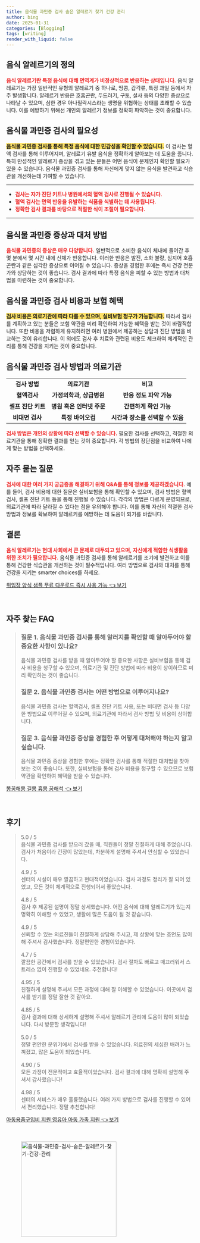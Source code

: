 ```yaml
---
title: 음식물 과민증 검사 숨은 알레르기 찾기 건강 관리
author: bing
date: 2025-01-31
categories: [Blogging]
tags: [writing]
render_with_liquid: false
---
```



<h2 id='음식알레르기정의'>음식 알레르기의 정의</h2>

<p><b><span style="color: #ee2323;">음식 알레르기란 특정 음식에 대해 면역계가 비정상적으로 반응하는 상태입니다.</span></b> 음식 알레르기는 가장 일반적인 유형의 알레르기 중 하나로, 땅콩, 갑각류, 특정 과일 등에서 자주 발생합니다. 알레르기 반응은 호흡곤란, 두드러기, 구토, 설사 등의 다양한 증상으로 나타날 수 있으며, 심한 경우 아나필락시스라는 생명을 위협하는 상태를 초래할 수 있습니다. 이를 예방하기 위해선 개인의 알레르기 정보를 정확히 파악하는 것이 중요합니다.</p>

<h2 id='음식물과민증검사필요성'>음식물 과민증 검사의 필요성</h2>

<p><b><span style="background-color: #ffe066;">음식물 과민증 검사를 통해 특정 음식에 대한 민감성을 확인할 수 있습니다.</span></b> 이 검사는 혈액 검사를 통해 이루어지며, 알레르기 유발 음식을 정확하게 알아보는 데 도움을 줍니다. 특히 만성적인 알레르기 증상을 겪고 있는 분들은 어떤 음식이 문제인지 확인할 필요가 있을 수 있습니다. 음식물 과민증 검사를 통해 자신에게 맞지 않는 음식을 발견하고 식습관을 개선하는데 기여할 수 있습니다.</p>

<hr />

<ul>
    <li><b><span style="color: #ee2323;">검사는 자가 진단 키트나 병원에서의 혈액 검사로 진행될 수 있습니다.</span></b></li>
    <li><b><span style="color: #ee2323;">혈액 검사는 면역 반응을 유발하는 식품을 식별하는 데 사용됩니다.</span></b></li>
    <li><b><span style="color: #ee2323;">정확한 검사 결과를 바탕으로 적절한 식이 조절이 필요합니다.</span></b></li>
</ul>

<hr />

<h2 id='증상과대처방법'>음식물 과민증 증상과 대처 방법</h2>

<p><b><span style="color: #ee2323;">음식물 과민증의 증상은 매우 다양합니다.</span></b> 일반적으로 소비한 음식이 체내에 들어간 후 몇 분에서 몇 시간 내에 신체가 반응합니다. 이러한 반응은 발진, 소화 불량, 심지어 호흡 곤란과 같은 심각한 증상으로 이어질 수 있습니다. 증상을 경험한 후에는 즉시 건강 전문가와 상담하는 것이 좋습니다. 검사 결과에 따라 특정 음식을 피할 수 있는 방법과 대처법을 마련하는 것이 중요합니다.</p>

<h2 id='검사비용과보험혜택'>음식물 과민증 검사 비용과 보험 혜택</h2>

<p><b><span style="background-color: #ffe066;">검사 비용은 의료기관에 따라 다를 수 있으며, 실비보험 청구가 가능합니다.</span></b> 따라서 검사를 계획하고 있는 분들은 보험 약관을 미리 확인하여 가능한 혜택을 받는 것이 바람직합니다. 또한 비용을 저렴하게 유지하려면 여러 병원에서 제공하는 상담과 진단 방법을 비교하는 것이 유리합니다. 이 외에도 검사 후 치료와 관련된 비용도 체크하여 체계적인 관리를 통해 건강을 지키는 것이 중요합니다.</p>

<h2 id='검사방법및의료기관'>음식물 과민증 검사 방법과 의료기관</h2>

<table>
    <tr>
        <td style="text-align: center; height: 17px;"><b>검사 방법</b></td>
        <td style="text-align: center; height: 17px;"><b>의료기관</b></td>
        <td style="text-align: center; height: 17px;"><b>비고</b></td>
    </tr>
    <tr>
        <td style="text-align: center; height: 17px;"><b>혈액검사</b></td>
        <td style="text-align: center; height: 17px;"><b>가정의학과, 상급병원</b></td>
        <td style="text-align: center; height: 17px;"><b>반응 정도 파악 가능</b></td>
    </tr>
    <tr>
        <td style="text-align: center; height: 17px;"><b>셀프 진단 키트</b></td>
        <td style="text-align: center; height: 17px;"><b>병원 혹은 인터넷 주문</b></td>
        <td style="text-align: center; height: 17px;"><b>간편하게 확인 가능</b></td>
    </tr>
    <tr>
        <td style="text-align: center; height: 17px;"><b>비대면 검사</b></td>
        <td style="text-align: center; height: 17px;"><b>특정 바이오컴</b></td>
        <td style="text-align: center; height: 17px;"><b>시간과 장소를 선택할 수 있음</b></td>
    </tr>
</table>

<p><b><span style="color: #ee2323;">검사 방법은 개인의 상황에 따라 선택할 수 있습니다.</span></b> 필요한 검사를 선택하고, 적절한 의료기관을 통해 정확한 결과를 얻는 것이 중요합니다. 각 방법의 장단점을 비교하여 나에게 맞는 방법을 선택하세요.</p>

<h2 id='자주묻는질문'>자주 묻는 질문</h2>

<p><b><span style="color: #ee2323;">검사에 대한 여러 가지 궁금증을 해결하기 위해 Q&A를 통해 정보를 제공하겠습니다.</span></b> 예를 들어, 검사 비용에 대한 질문은 실비보험을 통해 확인할 수 있으며, 검사 방법은 혈액 검사, 셀프 진단 키트 등을 통해 진행될 수 있습니다. 각각의 방법은 다르게 운영되므로, 의료기관에 따라 달라질 수 있다는 점을 유의해야 합니다. 이를 통해 자신의 적절한 검사 방법과 정보를 확보하여 알레르키를 예방하는 데 도움이 되기를 바랍니다.</p>

<h2 id='결론'>결론</h2>

<p><b><span style="color: #ee2323;">음식 알레르기는 현대 사회에서 큰 문제로 대두되고 있으며, 자신에게 적합한 식생활을 위한 조치가 필요합니다.</span></b> 음식물 과민증 검사를 통해 알레르기를 조기에 발견하고 이를 통해 건강한 식습관을 개선하는 것이 필수적입니다. 여러 방법으로 검사와 대처를 통해 건강을 지키는 smarter choices를 하세요. </p>


<p><a class="click-button" title="위임장 양식 샘플 무료 다운로드 즉시 사용 가능" href="https://24nara.github.io/posts/%EC%9C%84%EC%9E%84%EC%9E%A5-%EC%96%91%EC%8B%9D-%EC%83%98%ED%94%8C-%EB%AC%B4%EB%A3%8C-%EB%8B%A4%EC%9A%B4%EB%A1%9C%EB%93%9C-%EC%A6%89%EC%8B%9C-%EC%82%AC%EC%9A%A9-%EA%B0%80%EB%8A%A5/" rel="dofollow">위임장 양식 샘플 무료 다운로드 즉시 사용 가능 👈 보기</a></p><br>
<h2 id='자주_찾는_FAQ'>자주 찾는 FAQ</h2>
<div itemscope="" itemtype="https://schema.org/FAQPage"> 
<blockquote> 
<div itemscope="" itemprop="mainEntity" itemtype="https://schema.org/Question"> 
<h3 itemprop="name">질문 1. 음식물 과민증 검사를 통해 알러지를 확인할 때 알아두어야 할 중요한 사항이 있나요?</h3> 
<div itemscope="" itemprop="acceptedAnswer" itemtype="https://schema.org/Answer"> 
<span itemprop="text"> 
<p>음식물 과민증 검사를 받을 때 알아두어야 할 중요한 사항은 실비보험을 통해 검사 비용을 청구할 수 있으며, 의료기관 및 진단 방법에 따라 비용이 상이하므로 미리 확인하는 것이 좋습니다.</p> 
</span> 
</div> 
</div> 
<div itemscope="" itemprop="mainEntity" itemtype="https://schema.org/Question"> 
<h3 itemprop="name">질문 2. 음식물 과민증 검사는 어떤 방법으로 이루어지나요?</h3> 
<div itemscope="" itemprop="acceptedAnswer" itemtype="https://schema.org/Answer"> 
<span itemprop="text"> 
<p>음식물 과민증 검사는 혈액검사, 셀프 진단 키트 사용, 또는 비대면 검사 등 다양한 방법으로 이루어질 수 있으며, 의료기관에 따라서 검사 방법 및 비용이 상이합니다.</p> 
</span> 
</div> 
</div> 
<div itemscope="" itemprop="mainEntity" itemtype="https://schema.org/Question"> 
<h3 itemprop="name">질문 3. 음식물 과민증 증상을 경험한 후 어떻게 대처해야 하는지 알고 싶습니다.</h3> 
<div itemscope="" itemprop="acceptedAnswer" itemtype="https://schema.org/Answer"> 
<span itemprop="text"> 
<p>음식물 과민증 증상을 경험한 후에는 정확한 검사를 통해 적절한 대처법을 찾아보는 것이 좋습니다. 또한, 실비보험을 통해 검사 비용을 청구할 수 있으므로 보험 약관을 확인하여 혜택을 받을 수 있습니다.</p> 
</span> 
</div> 
</div> 
</blockquote> 
</div>
<p><a class="click-button" title="똥꿈해몽 길몽 흉몽 꿈해석" href="https://24nara.github.io/posts/%EB%98%A5%EA%BF%88%ED%95%B4%EB%AA%BD-%EA%B8%B8%EB%AA%BD-%ED%9D%89%EB%AA%BD-%EA%BF%88%ED%95%B4%EC%84%9D/" rel="dofollow">똥꿈해몽 길몽 흉몽 꿈해석 👈 보기</a></p><br>
<h2 id='후기'>후기</h2>
<div itemscope itemtype="https://schema.org/Product">
  <blockquote>
  <div itemprop="review" itemscope itemtype="https://schema.org/Review">
      <div itemprop="reviewRating" itemscope itemtype="https://schema.org/Rating"> <span itemprop="ratingValue">5.0</span> / <span itemprop="bestRating">5</span> </div>
      <span itemprop="reviewBody">음식물 과민증 검사를 받으러 갔을 때, 직원들이 정말 친절하게 대해 주었습니다. 검사가 처음이라 긴장이 많았는데, 차분하게 설명해 주셔서 안심할 수 있었습니다.</span>
  </div>
  <br>
  <div itemprop="review" itemscope itemtype="https://schema.org/Review">
      <div itemprop="reviewRating" itemscope itemtype="https://schema.org/Rating"> <span itemprop="ratingValue">4.9</span> / <span itemprop="bestRating">5</span> </div>
      <span itemprop="reviewBody">센터의 시설이 매우 깔끔하고 현대적이었습니다. 검사 과정도 정리가 잘 되어 있었고, 모든 것이 체계적으로 진행되어서 좋았습니다.</span>
  </div>
  <br>
  <div itemprop="review" itemscope itemtype="https://schema.org/Review">
      <div itemprop="reviewRating" itemscope itemtype="https://schema.org/Rating"> <span itemprop="ratingValue">4.8</span> / <span itemprop="bestRating">5</span> </div>
      <span itemprop="reviewBody">검사 후 제공된 설명이 정말 상세했습니다. 어떤 음식에 대해 알레르기가 있는지 명확히 이해할 수 있었고, 생활에 많은 도움이 될 것 같습니다.</span>
  </div>
  <br>
  <div itemprop="review" itemscope itemtype="https://schema.org/Review">
      <div itemprop="reviewRating" itemscope itemtype="https://schema.org/Rating"> <span itemprop="ratingValue">4.9</span> / <span itemprop="bestRating">5</span> </div>
      <span itemprop="reviewBody">신뢰할 수 있는 의료진들이 친절하게 상담해 주시고, 제 상황에 맞는 조언도 많이 해 주셔서 감사했습니다. 정말편안한 경험이었습니다.</span>
  </div>
  <br>
  <div itemprop="review" itemscope itemtype="https://schema.org/Review">
      <div itemprop="reviewRating" itemscope itemtype="https://schema.org/Rating"> <span itemprop="ratingValue">4.7</span> / <span itemprop="bestRating">5</span> </div>
      <span itemprop="reviewBody">깔끔한 공간에서 검사를 받을 수 있었습니다. 검사 절차도 빠르고 매끄러워서 스트레스 없이 진행할 수 있었네요. 추천합니다!</span>
  </div>
  <br>
  <div itemprop="review" itemscope itemtype="https://schema.org/Review">
      <div itemprop="reviewRating" itemscope itemtype="https://schema.org/Rating"> <span itemprop="ratingValue">4.95</span> / <span itemprop="bestRating">5</span> </div>
      <span itemprop="reviewBody">친절하게 설명해 주셔서 모든 과정에 대해 잘 이해할 수 있었습니다. 이곳에서 검사를 받기를 정말 잘한 것 같아요.</span>
  </div>
  <br>
  <div itemprop="review" itemscope itemtype="https://schema.org/Review">
      <div itemprop="reviewRating" itemscope itemtype="https://schema.org/Rating"> <span itemprop="ratingValue">4.85</span> / <span itemprop="bestRating">5</span> </div>
      <span itemprop="reviewBody">검사 결과에 대해 상세하게 설명해 주셔서 알레르기 관리에 도움이 많이 되었습니다. 다시 방문할 생각입니다!</span>
  </div>
  <br>
  <div itemprop="review" itemscope itemtype="https://schema.org/Review">
      <div itemprop="reviewRating" itemscope itemtype="https://schema.org/Rating"> <span itemprop="ratingValue">5.0</span> / <span itemprop="bestRating">5</span> </div>
      <span itemprop="reviewBody">정말 편안한 분위기에서 검사를 받을 수 있었습니다. 의료진의 세심한 배려가 느껴졌고, 많은 도움이 되었습니다.</span>
  </div>
  <br>
  <div itemprop="review" itemscope itemtype="https://schema.org/Review">
      <div itemprop="reviewRating" itemscope itemtype="https://schema.org/Rating"> <span itemprop="ratingValue">4.90</span> / <span itemprop="bestRating">5</span> </div>
      <span itemprop="reviewBody">모든 과정이 전문적이고 효율적이었습니다. 검사 결과에 대해 명확히 설명해 주셔서 감사했습니다!</span>
  </div>
  <br>
  <div itemprop="review" itemscope itemtype="https://schema.org/Review">
      <div itemprop="reviewRating" itemscope itemtype="https://schema.org/Rating"> <span itemprop="ratingValue">4.98</span> / <span itemprop="bestRating">5</span> </div>
      <span itemprop="reviewBody">센터의 서비스가 매우 훌륭했습니다. 여러 가지 방법으로 검사를 진행할 수 있어서 편리했습니다. 정말 추천합니다!</span>
  </div>
  </blockquote>
</div>
<p><a class="click-button" title="아동용품구입비 지원 영유아 아동 가족 지원" href="https://24nara.github.io/posts/%EC%95%84%EB%8F%99%EC%9A%A9%ED%92%88%EA%B5%AC%EC%9E%85%EB%B9%84-%EC%A7%80%EC%9B%90-%EC%98%81%EC%9C%A0%EC%95%84-%EC%95%84%EB%8F%99-%EA%B0%80%EC%A1%B1-%EC%A7%80%EC%9B%90/" rel="dofollow">아동용품구입비 지원 영유아 아동 가족 지원 👈 보기</a></p><br>
<figure class="image"><img src="https://24nara.github.io/assets/img/thumbnail/음식물-과민증-검사-숨은-알레르기-찾기-건강-관리.webp" alt="음식물-과민증-검사-숨은-알레르기-찾기-건강-관리" width="256" height="256"></figure>